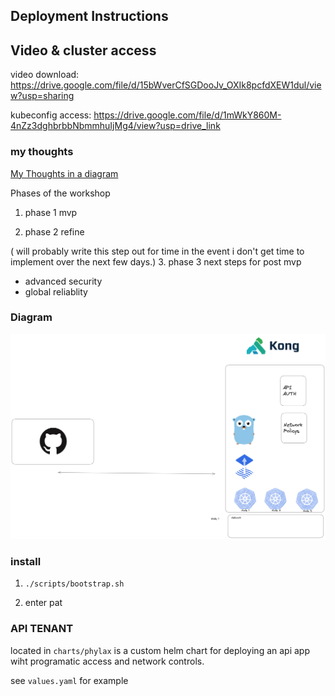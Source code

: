 ## Deployment Instructions

## Video & cluster access
video download: https://drive.google.com/file/d/15bWverCfSGDooJv_OXIk8pcfdXEW1dul/view?usp=sharing

kubeconfig access: https://drive.google.com/file/d/1mWkY860M-4nZz3dghbrbbNbmmhuIjMg4/view?usp=drive_link


### my thoughts 
[My Thoughts in a diagram](https://app.excalidraw.com/s/9eRoxrUweDS/8tfhFCpqjAA)

Phases of the workshop 

1. phase 1 mvp 

2. phase 2 refine 

( will probably write this step out for time in the event i don't get time to implement over the next few days.)
3. phase 3 next steps for post mvp 
- advanced security 
- global reliablity



### Diagram 

![Diagram](PhylaxDesignDocument.png)

### install 
1. `./scripts/bootstrap.sh`

2. enter pat 


### API TENANT 
located in `charts/phylax` is  a custom helm chart for deploying an api app wiht programatic access and network controls.

see `values.yaml` for example 